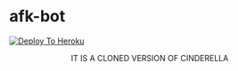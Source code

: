 # afk-bot
[![Deploy To Heroku](https://www.herokucdn.com/deploy/button.svg)](https://heroku.com/deploy?template=https://github.com/piku-adhi/afk-bot)
<p align="center">
 IT IS A CLONED VERSION OF CINDERELLA 
